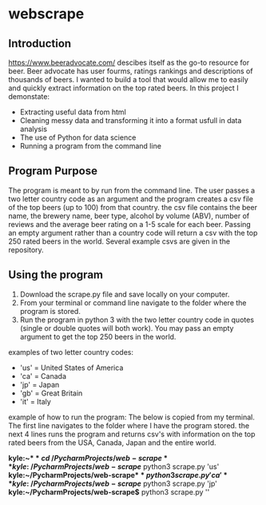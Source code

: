 # webscrape

## Introduction
https://www.beeradvocate.com/ descibes itself as the go-to resource for beer. Beer advocate has user fourms, ratings rankings and descriptions of thousands of beers. I wanted to build a tool that would allow me to easily and quickly extract information on the top rated beers.
In this project I demonstate:
* Extracting useful data from html
* Cleaning messy data and transforming it into a format usfull in data analysis
* The use of Python for data science
* Running a program from the command line

## Program Purpose
The program is meant to by run from the command line. The user passes a two letter country code as an argument and the program creates a csv file of the top beers (up to 100) from that country. the csv file contains the beer name, the brewery name, beer type, alcohol by volume (ABV), number of reviews and the average beer rating on a 1-5 scale for each beer. Passing an empty argument rather than a country code will return a csv with the top 250 rated beers in the world. Several example csvs are given in the repository.

## Using the program
1. Download the scrape.py file and save locally on your computer.
2. From your terminal or command line navigate to the folder where the program is stored.
3. Run the program in python 3 with the two letter country code in quotes (single or double quotes will both work). You may pass an empty argument to get the top 250 beers in the world.

examples of two letter country codes:

* 'us' = United States of America
* 'ca' = Canada
* 'jp' = Japan
* 'gb' = Great Britain
* 'it' = Italy


example of how to run the program:
The below is copied from my terminal. The first line navigates to the folder where I have the program stored. the next 4 lines runs the program and returns csv's with information on the top rated beers from the USA, Canada, Japan and the entire world.

**kyle:~$**  cd ~/PycharmProjects/web-scrape
**kyle:~/PycharmProjects/web-scrape$**  python3 scrape.py 'us'
**kyle:~/PycharmProjects/web-scrape$**  python3 scrape.py 'ca'
**kyle:~/PycharmProjects/web-scrape$**  python3 scrape.py 'jp'
**kyle:~/PycharmProjects/web-scrape$**  python3 scrape.py ''


